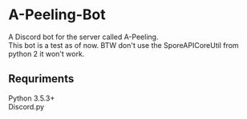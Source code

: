 # A-Peeling-Bot
A Discord bot for the server called A-Peeling.\
This bot is a test as of now.
BTW don't use the SporeAPICoreUtil from python 2 it won't work.
## Requriments
Python 3.5.3+\
Discord.py
